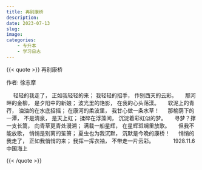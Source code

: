 ```yaml
---
title: 再别康桥
description: 
date: 2023-07-13	
slug:
image: 
categories:
    - 专升本
    - 学习日志
---
```


{{< quote >}}
再别康桥

作者: 徐志摩

　
轻轻的我走了，
正如我轻轻的来；
我轻轻的招手，
作别西天的云彩。
　
那河畔的金柳，
是夕阳中的新娘；
波光里的艳影，
在我的心头荡漾。
　
软泥上的青荇，
油油的在水底招摇；
在康河的柔波里，
我甘心做一条水草！
　
那榆荫下的一潭，
不是清泉，
是天上虹；
揉碎在浮藻间，
沉淀着彩虹似的梦。
　
寻梦？撑一支长篙，
向青草更青处漫溯；
满载一船星辉，
在星辉斑斓里放歌。
　
但我不能放歌，
悄悄是别离的笙箫；
夏虫也为我沉默，
沉默是今晚的康桥！
　
悄悄的我走了，
正如我悄悄的来；
我挥一挥衣袖，
不带走一片云彩。
　
　　1928.11.6 中国海上

{{< /quote >}}